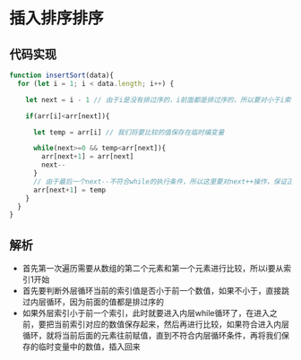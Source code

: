 # 插入排序排序

## 代码实现
```js
function insertSort(data){
  for (let i = 1; i < data.length; i++) {

    let next = i - 1 // 由于i是没有排过序的，i前面都是排过序的，所以要对小于i索引的数值进行比较

    if(arr[i]<arr[next]){

      let temp = arr[i] // 我们将要比较的值保存在临时编变量

      while(next>=0 && temp<arr[next]){
        arr[next+1] = arr[next]
        next--
      }
      // 由于最后一个next--不符合while的执行条件，所以这里要对next++操作，保证正确的插入位置
      arr[next+1] = temp
    }
  }
}
```

## 解析
* 首先第一次遍历需要从数组的第二个元素和第一个元素进行比较，所以i要从索引1开始
* 首先要判断外层循环当前的索引值是否小于前一个数值，如果不小于，直接跳过内层循环，因为前面的值都是排过序的
* 如果外层索引小于前一个索引，此时就要进入内层while循环了，在进入之前，要把当前索引对应的数值保存起来，然后再进行比较，如果符合进入内层循环，就将当前后面的元素往前赋值，直到不符合内层循环条件，再将我们保存的临时变量中的数值，插入回来